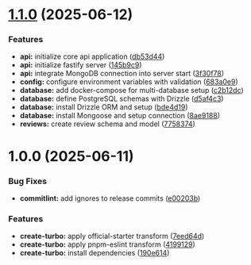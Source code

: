 # [1.1.0](https://github.com/guilherhenri/e-commerce-double-db/compare/v1.0.0...v1.1.0) (2025-06-12)


### Features

* **api:** initialize core api application ([db53d44](https://github.com/guilherhenri/e-commerce-double-db/commit/db53d448cf2ba033042702add5e1d6bed9938bfe))
* **api:** initialize fastify server ([145b9c9](https://github.com/guilherhenri/e-commerce-double-db/commit/145b9c96b8bb939fd37deac571d6659d33f28387))
* **api:** integrate MongoDB connection into server start ([3f30f78](https://github.com/guilherhenri/e-commerce-double-db/commit/3f30f78ed1e9d91e088d6c172befa2da2e78cd58))
* **config:** configure environment variables with validation ([683a0e9](https://github.com/guilherhenri/e-commerce-double-db/commit/683a0e9f2a8a3df992a5806130ed5fec39043d81))
* **database:** add docker-compose for multi-database setup ([c2b12dc](https://github.com/guilherhenri/e-commerce-double-db/commit/c2b12dcdd2f5b961e93a8f007e3a02963c3f860b))
* **database:** define PostgreSQL schemas with Drizzle ([d5af4c3](https://github.com/guilherhenri/e-commerce-double-db/commit/d5af4c34111e39c432b597e71e7813ecdba0596c))
* **database:** install Drizzle ORM and setup ([bde4d19](https://github.com/guilherhenri/e-commerce-double-db/commit/bde4d1980d99c96662bc881f3425235f64f63470))
* **database:** install Mongoose and setup connection ([8ae9188](https://github.com/guilherhenri/e-commerce-double-db/commit/8ae918865a6323fed22f70fe4d1932c3026e3c7d))
* **reviews:** create review schema and model ([7758374](https://github.com/guilherhenri/e-commerce-double-db/commit/775837402eaf032d987d8164e2c1ab08a4e12bad))

# 1.0.0 (2025-06-11)

### Bug Fixes

- **commitlint:** add ignores to release commits ([e00203b](https://github.com/guilherhenri/e-commerce-double-db/commit/e00203b9803cb4011a385a2c7ce57241fa215495))

### Features

- **create-turbo:** apply official-starter transform ([7eed64d](https://github.com/guilherhenri/e-commerce-double-db/commit/7eed64d92e58ea1610152644445d36464efb5d49))
- **create-turbo:** apply pnpm-eslint transform ([4199129](https://github.com/guilherhenri/e-commerce-double-db/commit/4199129effef080d9b58ae2c0c051ccfaa421b4c))
- **create-turbo:** install dependencies ([190e614](https://github.com/guilherhenri/e-commerce-double-db/commit/190e614031922eb7dfbec5121e35243115c6e936))
